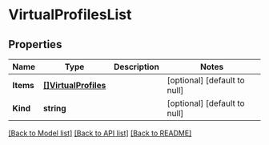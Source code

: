 # VirtualProfilesList

## Properties
Name | Type | Description | Notes
------------ | ------------- | ------------- | -------------
**Items** | [**[]VirtualProfiles**](virtual_profiles.md) |  | [optional] [default to null]
**Kind** | **string** |  | [optional] [default to null]

[[Back to Model list]](../README.md#documentation-for-models) [[Back to API list]](../README.md#documentation-for-api-endpoints) [[Back to README]](../README.md)



